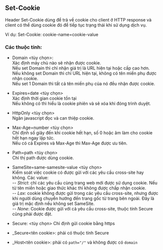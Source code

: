 ## Set-Cookie

Header Set-Cookie dùng để trả về cookie cho client ở HTTP response và client có thể dùng cookie đó để tiếp tục trạng thái khi sử dụng dịch vụ.

Ví dụ: Set-Cookie: cookie-name=cookie-value

### Các thuộc tính: 
- Domain <tùy chọn>: \
Xác định máy chủ nào sẽ nhận được cookie.\
Nếu set Domain thì chỉ nhận giá trị là URL hiện tại hoặc cấp cao hơn. \
Nếu không set Domain thì chỉ URL hiện tại, không có tên miền phụ được nhận cookie. \
Nếu set 1 Domain thì tất cả tên miền phụ của nó đều nhận được cookie.

- Expires=date <tùy chọn> \
Xác định thời gian cookie tồn tại \
Nếu không có thì hiểu là cookie phiên và sẽ xóa khi đóng trình duyệt.

- HttpOnly <tùy chọn> \
Ngăn javascript đọc và can thiệp cookie.

- Max-Age=number <tùy chọn> \
Chỉ định số giây đến khi cookie hết hạn, số 0 hoặc âm làm cho cookie hết hạn ngay lập tức. \
Nếu có cả Expires và Max-Age thì Max-Age được ưu tiên.

- Path=path <tùy chọn> \
Chỉ thị path được dùng cookie.

- SameSite=same-samesite-value <tùy chọn> \
Kiểm soát việc cookie có được gửi với các yêu cầu cross-site hay không. Các value:\
-- *Strict*: chỉ các yêu cầu cùng trang web mới được sử dụng cookie. Nếu từ tên miền hoặc giao thức khác thì không được chấp nhận cookie.\
-- *Lax*: cookie không được gửi trong các yêu cầu cross-site, nhưng được khi người dùng chuyển hướng đến trang gốc từ trang bên ngoài. Đây là giá trị mặc định nếu không set SameSite. \
-- *None*: Cookie được gửi với cả yêu cầu cross-site, thuộc tính Secure cũng phải được đặt.

- Secure: <tùy chọn> Chỉ định gửi cookie bằng https

- _Secure<tên cookie>: phải có thuộc tính Secure
- _Host<tên cookie>: phải có `path="/"` và không được có `domain`